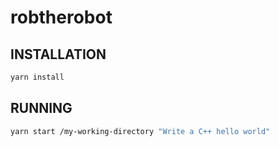 # robtherobot

## INSTALLATION

```sh
yarn install
```

## RUNNING

```sh
yarn start /my-working-directory "Write a C++ hello world"
```
